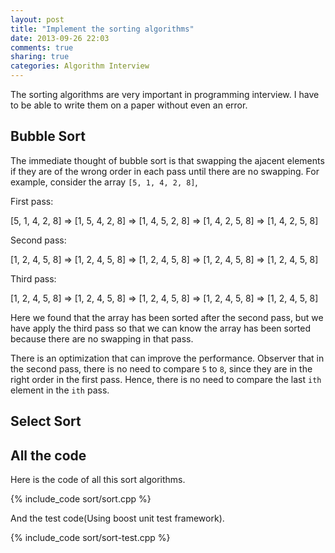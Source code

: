 ```yaml
---
layout: post
title: "Implement the sorting algorithms"
date: 2013-09-26 22:03
comments: true
sharing: true
categories: Algorithm Interview
---
```


The sorting algorithms are very important in programming interview. I have
to be able to write them on a paper without even an error.

Bubble Sort
---------------
The immediate thought of bubble sort is that swapping the ajacent elements
if they are of the wrong order in each pass until there are no swapping.
For example, consider the array ``[5, 1, 4, 2, 8]``,

First pass:

[5, 1, 4, 2, 8] => [1, 5, 4, 2, 8] => [1, 4, 5, 2, 8] => [1, 4, 2, 5, 8]
=> [1, 4, 2, 5, 8]

Second pass:

[1, 2, 4, 5, 8] => [1, 2, 4, 5, 8] => [1, 2, 4, 5, 8] => [1, 2, 4, 5, 8]
=> [1, 2, 4, 5, 8]

Third pass:

[1, 2, 4, 5, 8] => [1, 2, 4, 5, 8] => [1, 2, 4, 5, 8] => [1, 2, 4, 5, 8]
=> [1, 2, 4, 5, 8]

Here we found that the array has been sorted after the second pass, but we
have apply the third pass so that we can know the array has been sorted
because there are no swapping in that pass.

There is an optimization that can improve the performance. Observer that
in the second pass, there is no need to compare ``5`` to ``8``, since they
are in the right order in the first pass. Hence, there is no need to compare
the last ``ith`` element in the ``ith`` pass.

Select Sort
--------------


All the code
---------------

Here is the code of all this sort algorithms.

{% include_code sort/sort.cpp %}

And the test code(Using boost unit test framework).

{% include_code sort/sort-test.cpp %}
